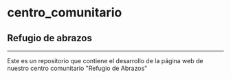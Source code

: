 # centro_comunitario
## Refugio de abrazos
---
Este es un repositorio que contiene  el desarrollo de la página web de nuestro centro comunitario "Refugio de Abrazos"
